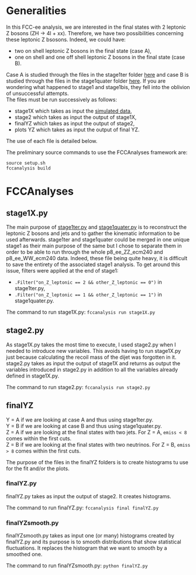 # Generalities
In this FCC-ee analysis, we are interested in the final states with 2 leptonic Z bosons (ZH &rarr; 4l + xx). Therefore, we have two possibilities concerning these leptonic Z bsosons. Indeed, we could have:
- two on shell leptonic Z bosons in the final state (case A), 
- one on shell and one off shell leptonic Z bosons in the final state (case B).

Case A is studied through the files in the stage1ter folder [here](https://github.com/hindtaibi/FCCAnalyses_Hind/tree/main/stage1ter) and case B is studied through the files in the stage1quater folder [here](https://github.com/hindtaibi/FCCAnalyses_Hind/tree/main/stage1quater). If you are wondering what happened to stage1 and stage1bis, they fell into the oblivion of unsuccessful attempts.  
The files must be run successively as follows:
- stage1X which takes as input the [simulated data](https://fcc-physics-events.web.cern.ch/FCCee/delphes/winter2023/idea/),
- stage2 which takes as input the output of stage1X,
- finalYZ which takes as input the output of stage2,
- plots YZ which takes as input the output of final YZ.

The use of each file is detailed below.

The preliminary source commands to use the FCCAnalyses framework are:

```
source setup.sh
fccanalysis build 
```

# FCCAnalyses
## stage1X.py
The main purpose of [stage1ter.py](https://github.com/hindtaibi/FCCAnalyses_Hind/blob/main/stage1ter/stage1ter.py) and [stage1quater.py](https://github.com/hindtaibi/FCCAnalyses_Hind/blob/main/stage1quater/stage1quater.py) is to reconstruct the leptonic Z bosons and jets and to gather the kinematic information to be used afterwards. stage1ter and stage1quater could be merged in one unique stage1 as their main purpose of the same but I chose to separate them in order to be able to run through the whole p8_ee_ZZ_ecm240 and p8_ee_WW_ecm240 data. Indeed, these file being quite heavy, it is difficult to save the entirety of the associated stage1 analysis. To get around this issue, filters were applied at the end of stage1:
- ```.Filter("on_Z_leptonic == 2 && other_Z_leptonic == 0")``` in stage1ter.py,
- ```.Filter("on_Z_leptonic == 1 && other_Z_leptonic == 1")``` in stage1quater.py.

The command to run stage1X.py:
```fccanalysis run stage1X.py```

## stage2.py
As stage1X.py takes the most time to execute, I used stage2.py when I needed to introduce new variables. This avoids having to run stage1X.py just because calculating the recoil mass of the dijet was forgotten in it. stage2.py takes as input the output of stage1X and returns as output the variables introduced in stage2.py in addition to all the variables already defined in stage1X.py.

The command to run stage2.py: ```fccanalysis run stage2.py```

## finalYZ
Y = A if we are looking at case A and thus using stage1ter.py.  
Y = B if we are looking at case B and thus using stage1quater.py.  
Z = A if we are looking at the final states with two jets. For Z = A, ```emiss < 8``` comes within the first cuts.  
Z = B if we are looking at the final states with two neutrinos. For Z = B, ```emiss > 8``` comes within the first cuts.

The purpose of the files in the finalYZ folders is to create histograms tu use for the fit and/or the plots.

### finalYZ.py
finalYZ.py takes as input the output of stage2. It creates histograms.

The command to run finalYZ.py: ```fccanalysis final finalYZ.py```

### finalYZsmooth.py
finalYZsmooth.py takes as input one (or many) histograms created by finalYZ.py and its purpose is to smooth distributions that show statistical fluctuations. It replaces the histogram that we want to smooth by a smoothed one.

The command to run finalYZsmooth.py: ```python finalYZ.py```

